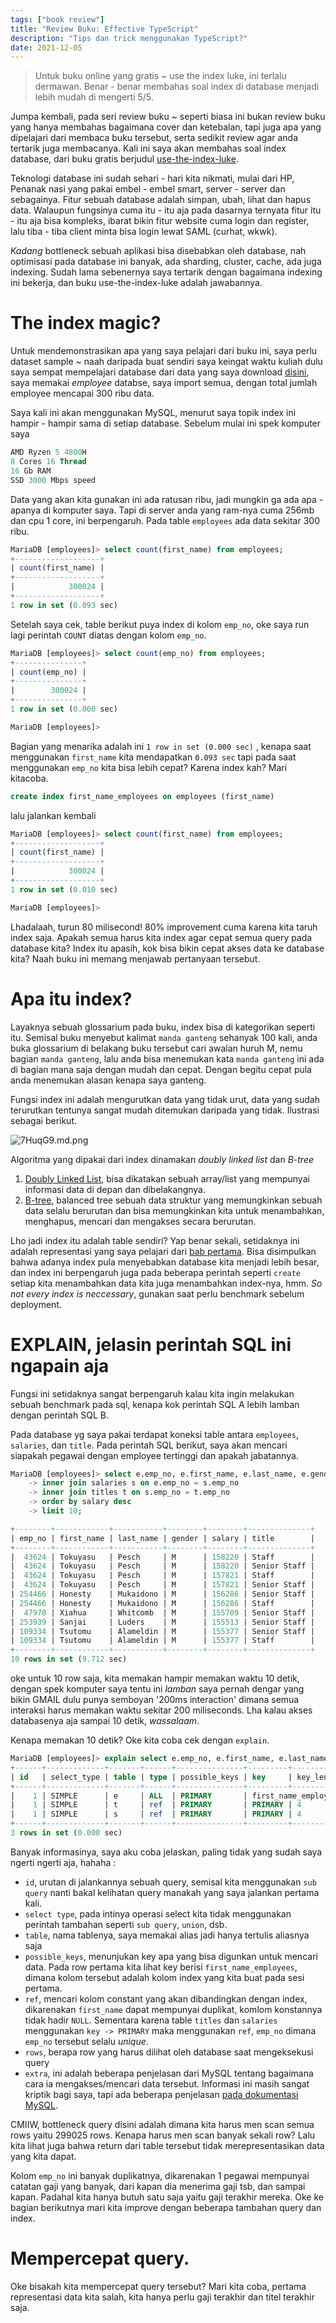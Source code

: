 ```yaml
---
tags: ["book review"]
title: "Review Buku: Effective TypeScript"
description: "Tips dan trick menggunakan TypeScript?"
date: 2021-12-05
---
```


> Untuk buku online yang gratis ~ use the index luke, ini terlalu dermawan. Benar - benar membahas soal index di database menjadi lebih mudah di mengerti 5/5.

Jumpa kembali, pada seri review buku ~ seperti biasa ini bukan review buku yang hanya membahas bagaimana cover dan ketebalan, tapi juga apa yang dipelajari dari membaca buku tersebut, serta sedikit review agar anda tertarik juga membacanya. Kali ini saya akan membahas soal index database, dari buku gratis berjudul [use-the-index-luke](https://use-the-index-luke.com).

Teknologi database ini sudah sehari - hari kita nikmati, mulai dari HP, Penanak nasi yang pakai embel - embel smart, server - server dan sebagainya. Fitur sebuah database adalah simpan, ubah, lihat dan hapus data. Walaupun fungsinya cuma itu - itu aja pada dasarnya ternyata fitur itu - itu aja bisa kompleks, ibarat bikin fitur website cuma login dan register, lalu tiba - tiba client minta bisa login lewat SAML (curhat, wkwk).

_Kadang_ bottleneck sebuah aplikasi bisa disebabkan oleh database, nah optimisasi pada database ini banyak, ada sharding, cluster, cache, ada juga indexing. Sudah lama sebenernya saya tertarik dengan bagaimana indexing ini bekerja, dan buku use-the-index-luke adalah jawabannya.

# The index magic?

Untuk mendemonstrasikan apa yang saya pelajari dari buku ini, saya perlu dataset sample ~ naah daripada buat sendiri saya keingat waktu kuliah dulu saya sempat mempelajari database dari data yang saya download [disini](https://dev.mysql.com/doc/index-other.html), saya memakai _employee_ databse, saya import semua, dengan total jumlah employee mencapai 300 ribu data.

Saya kali ini akan menggunakan MySQL, menurut saya topik index ini hampir - hampir sama di setiap database. Sebelum mulai ini spek komputer saya

```sql
AMD Ryzen 5 4800H
8 Cores 16 Thread
16 Gb RAM
SSD 3000 Mbps speed
```

Data yang akan kita gunakan ini ada ratusan ribu, jadi mungkin ga ada apa - apanya di komputer saya. Tapi di server anda yang ram-nya cuma 256mb dan cpu 1 core, ini berpengaruh. Pada table `employees` ada data sekitar 300 ribu.

```sql
MariaDB [employees]> select count(first_name) from employees;
+-------------------+
| count(first_name) |
+-------------------+
|            300024 |
+-------------------+
1 row in set (0.093 sec)
```

Setelah saya cek, table berikut puya index di kolom `emp_no`, oke saya run lagi perintah `COUNT` diatas dengan kolom `emp_no`.

```sql
MariaDB [employees]> select count(emp_no) from employees;
+---------------+
| count(emp_no) |
+---------------+
|        300024 |
+---------------+
1 row in set (0.000 sec)

MariaDB [employees]>
```

Bagian yang menarika adalah ini `1 row in set (0.000 sec)` , kenapa saat menggunakan `first_name` kita mendapatkan `0.093 sec` tapi pada saat menggunakan `emp_no` kita bisa lebih cepat? Karena index kah? Mari kitacoba.

```sql
create index first_name_employees on employees (first_name)
```

lalu jalankan kembali

```sql
MariaDB [employees]> select count(first_name) from employees;
+-------------------+
| count(first_name) |
+-------------------+
|            300024 |
+-------------------+
1 row in set (0.010 sec)

MariaDB [employees]>
```

Lhadalaah, turun 80 milisecond! 80% improvement cuma karena kita taruh index saja. Apakah semua harus kita index agar cepat semua query pada database kita? Index itu apasih, kok bisa bikin cepat akses data ke database kita? Naah buku ini memang menjawab pertanyaan tersebut.

# Apa itu index?

Layaknya sebuah glossarium pada buku, index bisa di kategorikan seperti itu. Semisal buku menyebut kalimat `manda ganteng` sehanyak 100 kali, anda buka glossarium di belakang buku tersebut cari awalan huruh M, nemu bagian `manda ganteng`, lalu anda bisa menemukan kata `manda ganteng` ini ada di bagian mana saja dengan mudah dan cepat. Dengan begitu cepat pula anda menemukan alasan kenapa saya ganteng.

Fungsi index ini adalah mengurutkan data yang tidak urut, data yang sudah terurutkan tentunya sangat mudah ditemukan daripada yang tidak. Ilustrasi sebagai berikut.

![7HuqG9.md.png](https://iili.io/7HuqG9.md.png)

Algoritma yang dipakai dari index dinamakan _doubly linked list_ dan _B-tree_

1. [Doubly Linked List](https://en.wikipedia.org/wiki/Doubly_linked_list), bisa dikatakan sebuah array/list yang mempunyai informasi data di depan dan dibelakangnya.
2. [B-tree](https://en.wikipedia.org/wiki/B-tree), balanced tree sebuah data struktur yang memungkinkan sebuah data selalu berurutan dan bisa memungkinkan kita untuk menambahkan, menghapus, mencari dan mengakses secara berurutan.

Lho jadi index itu adalah table sendiri? Yap benar sekali, setidaknya ini adalah representasi yang saya pelajari dari [bab pertama](https://use-the-index-luke.com/sql/anatomy). Bisa disimpulkan bahwa adanya index pula menyebabkan database kita menjadi lebih besar, dan index ini berpengaruh juga pada beberapa perintah seperti `create` setiap kita menambahkan data kita juga menambahkan index-nya, hmm. _So not every index is neccessary_, gunakan saat perlu benchmark sebelum deployment.

# EXPLAIN, jelasin perintah SQL ini ngapain aja

Fungsi ini setidaknya sangat berpengaruh kalau kita ingin melakukan sebuah benchmark pada sql, kenapa kok perintah SQL A lebih lamban dengan perintah SQL B.

Pada database yg saya pakai terdapat koneksi table antara `employees`, `salaries`, dan `title`. Pada perintah SQL berikut, saya akan mencari siapakah pegawai dengan employee tertinggi dan apakah jabatannya.

```sql
MariaDB [employees]> select e.emp_no, e.first_name, e.last_name, e.gender, s.salary, t.title from employees e
    -> inner join salaries s on e.emp_no = s.emp_no
    -> inner join titles t on s.emp_no = t.emp_no
    -> order by salary desc
    -> limit 10;

+--------+------------+-----------+--------+--------+--------------+
| emp_no | first_name | last_name | gender | salary | title        |
+--------+------------+-----------+--------+--------+--------------+
|  43624 | Tokuyasu   | Pesch     | M      | 158220 | Staff        |
|  43624 | Tokuyasu   | Pesch     | M      | 158220 | Senior Staff |
|  43624 | Tokuyasu   | Pesch     | M      | 157821 | Staff        |
|  43624 | Tokuyasu   | Pesch     | M      | 157821 | Senior Staff |
| 254466 | Honesty    | Mukaidono | M      | 156286 | Senior Staff |
| 254466 | Honesty    | Mukaidono | M      | 156286 | Staff        |
|  47978 | Xiahua     | Whitcomb  | M      | 155709 | Senior Staff |
| 253939 | Sanjai     | Luders    | M      | 155513 | Senior Staff |
| 109334 | Tsutomu    | Alameldin | M      | 155377 | Senior Staff |
| 109334 | Tsutomu    | Alameldin | M      | 155377 | Staff        |
+--------+------------+-----------+--------+--------+--------------+
10 rows in set (9.712 sec)

```

oke untuk 10 row saja, kita memakan hampir memakan waktu 10 detik, dengan spek komputer saya tentu ini _lamban_ saya pernah dengar yang bikin GMAIL dulu punya semboyan '200ms interaction' dimana semua interaksi harus memakan waktu sekitar 200 miliseconds. Lha kalau akses databasenya aja sampai 10 detik, _wassalaam_.

Kenapa memakan 10 detik? Oke kita coba cek dengan `explain`.

```sql
MariaDB [employees]> explain select e.emp_no, e.first_name, e.last_name, e.gender, s.salary, t.title from employees e inner join salaries s on e.emp_no = s.emp_no  inner join titles t on s.emp_no = t.emp_no  order by salary desc limit 10;
+------+-------------+-------+------+---------------+---------+---------+--------------------+--------+---------------------------------+
| id   | select_type | table | type | possible_keys | key     | key_len | ref                | rows   | Extra                           |
+------+-------------+-------+------+---------------+---------+---------+--------------------+--------+---------------------------------+
|    1 | SIMPLE      | e     | ALL  | PRIMARY       | first_name_employees    | 58    | NULL               | 299025 | Using temporary; Using filesort |
|    1 | SIMPLE      | t     | ref  | PRIMARY       | PRIMARY | 4       | employees.e.emp_no |      1 | Using index                     |
|    1 | SIMPLE      | s     | ref  | PRIMARY       | PRIMARY | 4       | employees.e.emp_no |      4 |                                 |
+------+-------------+-------+------+---------------+---------+---------+--------------------+--------+---------------------------------+
3 rows in set (0.000 sec)
```

Banyak informasinya, saya aku coba jelaskan, paling tidak yang sudah saya ngerti ngerti aja, hahaha :

- `id`, urutan di jalankannya sebuah query, semisal kita menggunakan `sub query` nanti bakal kelihatan query manakah yang saya jalankan pertama kali.
- `select type`, pada intinya operasi select kita tidak menggunakan perintah tambahan seperti `sub query`, `union`, dsb.
- `table`, nama tablenya, saya memakai alias jadi hanya tertulis aliasnya saja
- `possible_keys`, menunjukan key apa yang bisa digunkan untuk mencari data. Pada row pertama kita lihat key berisi `first_name_employees`, dimana kolom tersebut adalah kolom index yang kita buat pada sesi pertama.
- `ref`, mencari kolom constant yang akan dibandingkan dengan index, dikarenakan `first_name` dapat mempunyai duplikat, komlom konstannya tidak hadir `NULL`. Sementara karena table `titles` dan `salaries` menggunakan `key -> PRIMARY` maka menggunakan `ref`, `emp_no` dimana `emp_no` tersebut selalu _unique_.
- `rows`, berapa row yang harus dilihat oleh database saat mengeksekusi query
- `extra`, ini adalah beberapa penjelasan dari MySQL tentang bagaimana cara ia mengakses/mencari data tersebut. Informasi ini masih sangat kriptik bagi saya, tapi ada beberapa penjelasan [pada dokumentasi MySQL](https://dev.mysql.com/doc/refman/5.6/en/explain-output.html#explain-extra-information).

CMIIW, bottleneck query disini adalah dimana kita harus men scan semua rows yaitu 299025 rows. Kenapa harus men scan banyak sekali row? Lalu kita lihat juga bahwa return dari table tersebut tidak merepresentasikan data yang kita dapat.

Kolom `emp_no` ini banyak duplikatnya, dikarenakan 1 pegawai mempunyai catatan gaji yang banyak, dari kapan dia menerima gaji tsb, dan sampai kapan. Padahal kita hanya butuh satu saja yaitu gaji terakhir mereka. Oke ke bagian berikutnya mari kita improve dengan beberapa tambahan query dan index.

# Mempercepat query.

Oke bisakah kita mempercepat query tersebut? Mari kita coba, pertama representasi data kita salah, kita hanya perlu gaji terakhir dan titel terakhir saja.
